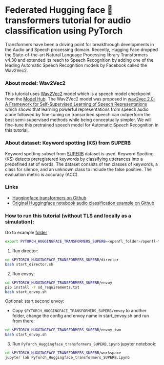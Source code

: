 # Federated Hugging face :hugs: transformers tutorial for audio classification using PyTorch

Transformers have been a driving point for breakthrough developments in the Audio and Speech processing domain. Recently, Hugging Face dropped the State-of-the-art Natural Language Processing library Transformers v4.30 and extended its reach to Speech Recognition by adding one of the leading Automatic Speech Recognition models by Facebook called the Wav2Vec2.

### About model: Wav2Vec2

This tutorial uses [Wav2Vec2](https://huggingface.co/docs/transformers/model_doc/wav2vec2#wav2vec2forsequenceclassification) model which is a speech model checkpoint from the [Model Hub](https://huggingface.co/models?pipeline_tag=automatic-speech-recognition&sort=downloads). The Wav2Vec2 model was proposed in [wav2vec 2.0: A Framework for Self-Supervised Learning of Speech Representations](https://arxiv.org/abs/2006.11477) which shows that learning powerful representations from speech audio alone followed by fine-tuning on transcribed speech can outperform the best semi-supervised methods while being conceptually simpler. We will fine-tune this pretrained speech model for Automatic Speech Recognition in this tutorial.

### About dataset: Keyword spotting (KS) from SUPERB

Keyword spotting subset from [SUPERB](https://huggingface.co/datasets/superb) dataset is used. Keyword Spotting (KS) detects preregistered keywords by classifying utterances into a predefined set of words. The dataset consists of ten classes of keywords, a class for silence, and an unknown class to include the false positive. The evaluation metric is accuracy (ACC).

### Links

* [Huggingface transformers on Github](https://github.com/huggingface/transformers)
* [Original Huggingface notebook audio classification example on Github](https://github.com/huggingface/notebooks/blob/master/examples/audio_classification.ipynb)

### How to run this tutorial (without TLS and locally as a simulation):

Go to example [folder](./)

```sh
export PYTORCH_HUGGINGFACE_TRANSFORMERS_SUPERB=<openfl_folder>/openfl-tutorials/interactive_api/PyTorch_Huggingface_transformers_SUPERB
```

1. Run director:

```sh
cd $PYTORCH_HUGGINGFACE_TRANSFORMERS_SUPERB/director
bash start_director.sh
```

2. Run envoy:

```sh
cd $PYTORCH_HUGGINGFACE_TRANSFORMERS_SUPERB/envoy
pip install -r sd_requirements.txt
bash start_envoy.sh
```

Optional: start second envoy:

- Copy `$PYTORCH_HUGGINGFACE_TRANSFORMERS_SUPERB/envoy` to another folder, change the config and envoy name in
  start_envoy.sh and run from there:

```sh
cd $PYTORCH_HUGGINGFACE_TRANSFORMERS_SUPERB/envoy_two
bash start_envoy.sh
```

3. Run `PyTorch_Huggingface_transformers_SUPERB.ipynb` jupyter notebook:

```sh
cd $PYTORCH_HUGGINGFACE_TRANSFORMERS_SUPERB/workspace
jupyter lab PyTorch_Huggingface_transformers_SUPERB.ipynb
```
